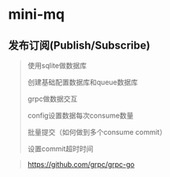 # mini-mq

## 发布订阅(Publish/Subscribe)

> 使用sqlite做数据库
>
> 创建基础配置数据库和queue数据库
> 
> grpc做数据交互
>
> config设置数据每次consume数量
> 
> 批量提交（如何做到多个consume commit）
> 
> 设置commit超时时间
> 
> 
> 
> 

> https://github.com/grpc/grpc-go